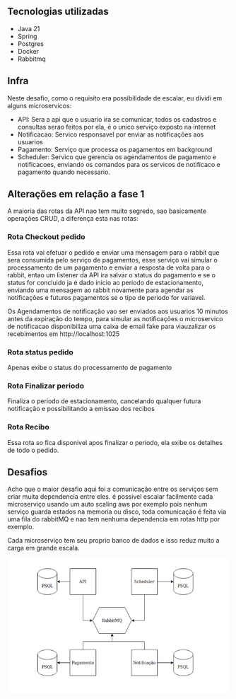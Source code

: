 ## Tecnologias utilizadas
- Java 21
- Spring
- Postgres
- Docker
- Rabbitmq

## Infra
Neste desafio, como o requisito era possibilidade de escalar, eu dividi em alguns microservicos:

 - API: Sera a api que o usuario ira se comunicar, todos os cadastros e consultas serao feitos por ela, é o unico serviço exposto na internet
 - Notificacao: Servico responsavel por enviar as notificações aos usuarios
 - Pagamento: Serviço que processa os pagamentos em background
 - Scheduler: Servico que gerencia os agendamentos de pagamento e notificacoes, enviando os comandos para os servicos de notificaco e pagamento quando necessario.

## Alterações em relação a fase 1
A maioria das rotas da API nao tem muito segredo, sao basicamente operações CRUD, a diferença esta nas rotas:

### Rota Checkout pedido

Essa rota vai efetuar o pedido e enviar uma mensagem para o rabbit que sera consumida pelo serviço de pagamentos, esse serviço vai simular o processamento de um pagamento e enviar a resposta de volta para o rabbit, entao um listener da API ira salvar o status do pagamento e se o status for concluido ja é dado inicio ao periodo de estacionamento, enviando uma mensagem ao rabbit novamente para agendar as notificações e futuros pagamentos se o tipo de periodo for variavel. 

Os Agendamentos de notificação vao ser enviados aos usuarios 10 minutos antes da expiração do tempo, para simular as notificações o microservico de notificacao disponibiliza uma caixa de email fake para viauzalizar os recebimentos em http://localhost:1025 

### Rota status pedido
Apenas exibe o status do processamento de pagamento

### Rota Finalizar periodo
Finaliza o periodo de estacionamento, cancelando qualquer futura notificação e possibilitando a emissao dos recibos

### Rota Recibo
Essa rota so fica disponivel apos finalizar o periodo, ela exibe os detalhes de todo o pedido.

## Desafios

Acho que o maior desafio aqui foi a comunicação entre os serviços sem criar muita dependencia entre eles. é possivel escalar facilmente cada microserviço usando um auto scaling aws por exemplo pois nenhum serviço guarda estados na memoria ou disco, toda comunicação é feita via uma fila do rabbitMQ e nao tem nenhuma dependencia em rotas http por exemplo.

Cada microserviço tem seu proprio banco de dados e isso reduz muito a carga em grande escala.

![ARQUITETURA](arquitetura.png)
